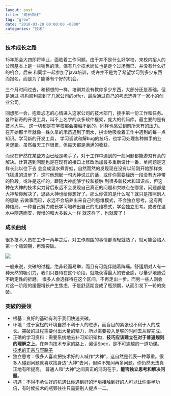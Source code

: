 ```yaml
---
layout: post
title: "成长曲线"
tag: "grow"
date: "2018-03-28 00:00:00 +0800"
categories: "技术"
---
```


### 技术成长之路

15年那会大四即将毕业，面临着工作问题。由于并不是什么好学校，来校内招人的公司基本上是一些销售的活，偶有几个技术岗位也是走个过场而已，并没有什么好的机会。后来
和同学一起参加了java培训，或许并不是为了希望学习到多少东西而报名，而是为了能够有个好的机会。
<!--more-->
三个月时间过去，和预想的一样，培训并没有教你多少东西，大部分还是基础。但是通过
机构顺利拿到了几家公司的offer，最后通过自己的考虑选择了一家小的创业公司。  

回想那一会，抱着忐忑的心情进入这家公司的技术部门，接手第一份工作和任务。各种新奇的开发工具，叫不上名字的众多软件框架，庞大的代码库。最主要的是有技术大牛。
这一切都是在学校那会接触不到的，同样也感受到前所未有的压力。在开始那半年就像一株久旱的禾苗遇到了雨水，拼命地吸收着工作中遇到的每一点知识。学习新的开发工具，
学习调试和解bug的技巧，也学习处理各种棘手的业务逻辑。虽然每天工作很累，但每天都是满满的收获。  

而现在俨然在某些方面已经是老手了，对于工作中遇到的一般问题都能游刃有余的解决。计算遇到问题也是在现有的接口上修改添加最多重新设计一番，单问题是这样长此以往下去
会变成温水煮青蛙，自然而然的发现现在没有以前刚开始那样突飞猛进的进步了。这时他想起一句大神说过的话，或许你需要经历一段没有大神带的阶段。或许是这样的，跟随大神能够学校和接触
到很多新技术和知识点，但这种在大神的技术实力背后永远不会发现自己真正的问题和欠缺点在哪里，问题都是大神帮你解决了，思路大神也给你想好了。那么你做的是什么呢？就只是按照别人的思路
去做事而已，永远不会培养出来自己的思维模式，不会独立思考。这有两种结局，一种自己努力成长学习培养出自己的思维模式，学会独立思考。或者在温水中随遇而安，慢慢的和大多数人一样
就这样了，也就废了！


### 成长曲线

很多技术人员在工作一两年之后，对工作周围的事情都驾轻就熟了，就可能会陷入第一个瓶颈期，再难突破。  

![](https://olef5l6y5.qnssl.com/growth_curve_stages.png)  

一般来说，突破的过程，绝非轻而易举，而且有可能伴随着阵痛。舒适期对人有一种天然的吸引力，我们只要待在这个阶段，就能获得最大的安全感，尽量少地遭受不确定性的折磨。
很多人会选择待在这个区间，不再走出一步。而另一些人则会对这一阶段的缓慢增长产生焦虑，于是舒适期变成了瓶颈期，从而引发下一轮的突破。

### 突破的要领  

- 根基：良好的基础有利于我们快速突破。  
- 环境：过于宽松的环境自然不利于人的进步，而盲目的紧张也不利于人的成长。突破的过程需要付出大量的精力，所以需要投入足够的时间去从容完成。
- 正确的学习资料：需要系统地去补习知识架构，**技巧应该建立在对于普遍规则的理解之上**。在奔向技术专家的路上，阅读Spec，是不可逾越的一道功课。
[技术的正宗与野路子](http://zhangtielei.com/posts/blog-programmer-learn.html)
- 独立思考：很多人喜欢把技术好的人喊作“大神”，这自然是代表一种尊重。很多人碰到问题就喜欢找身边“大神”去问，但殊不知问再多问题，你仍然无法真正地有所提高。
普通人和“大神”之间真正的鸿沟在于，**能否独立思考和解决问题**。
- 机遇：不得不承认好的机遇让你遇到好的环境接触到好的人可以让你事半功倍，有时候技术的瓶颈往往只需要别人提点一二。



